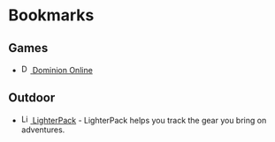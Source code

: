 # Bookmarks

## Games


* [<img src="https://dominion.games/favicon.ico" alt="Dominion Online" width="16" height="16" /> Dominion Online](https://dominion.games)

## Outdoor

* [<img src="https://lighterpack.com/favicon.png" alt="LighterPack" width="16" height="16" /> LighterPack](https://lighterpack.com) - LighterPack helps you track the gear you bring on adventures.
